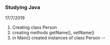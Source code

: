 ### Studying Java
17/7/2019
1. Creating class Person
1. creating methods getName(), setName()
1. in Main() created instances of class Person
--

